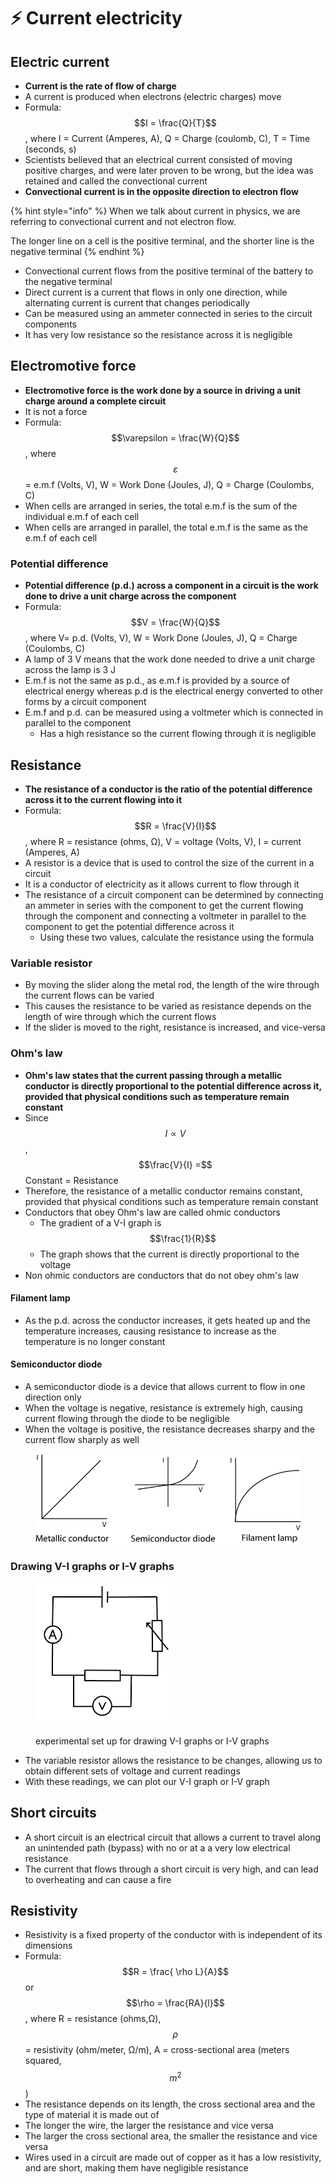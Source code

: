 # ⚡ Current electricity

## Electric current

* **Current is the rate of flow of charge**
* A current is produced when electrons (electric charges) move
* Formula: $$I = \frac{Q}{T}$$, where I = Current (Amperes, A), Q = Charge (coulomb, C), T = Time (seconds, s)
* Scientists believed that an electrical current consisted of moving positive charges, and were later proven to be wrong, but the idea was retained and called the convectional current
* **Convectional current is in the opposite direction to electron flow**

{% hint style="info" %}
When we talk about current in physics, we are referring to convectional current and not electron flow.

The longer line on a cell is the positive terminal, and the shorter line is the negative terminal
{% endhint %}

* Convectional current flows from the positive terminal of the battery to the negative terminal
* Direct current is a current that flows in only one direction, while alternating current is current that changes periodically
* Can be measured using an ammeter connected in series to the circuit components
* It has very low resistance so the resistance across it is negligible

## Electromotive force

* **Electromotive force is the work done by a source in driving a unit charge around a complete circuit**
* It is not a force
* Formula: $$\varepsilon = \frac{W}{Q}$$, where $$\varepsilon$$​= e.m.f (Volts, V), W = Work Done (Joules, J), Q = Charge (Coulombs, C)
* When cells are arranged in series, the total e.m.f is the sum of the individual e.m.f of each cell
* When cells are arranged in parallel, the total e.m.f is the same as the e.m.f of each cell

### Potential difference

* **Potential difference (p.d.) across a component in a circuit is the work done to drive a unit charge across the component**
* Formula: $$V = \frac{W}{Q}$$, where V= p.d. (Volts, V), W = Work Done (Joules, J), Q = Charge (Coulombs, C)​
* A lamp of 3 V means that the work done needed to drive a unit charge across the lamp is 3 J
* E.m.f is not the same as p.d., as e.m.f is provided by a source of electrical energy whereas p.d is the electrical energy converted to other forms by a circuit component
* E.m.f and p.d. can be measured using a voltmeter which is connected in parallel to the component
  * Has a high resistance so the current flowing through it is negligible

## Resistance

* **The resistance of a conductor is the ratio of the potential difference across it to the current flowing into it**
* Formula: $$R = \frac{V}{I}$$, where R = resistance (ohms, Ω), V = voltage (Volts, V), I = current (Amperes, A)
* A resistor is a device that is used to control the size of the current in a circuit
* It is a conductor of electricity as it allows current to flow through it
* The resistance of a circuit component can be determined by connecting an ammeter in series with the component to get the current flowing through the component and connecting a voltmeter in parallel to the component to get the potential difference across it
  * Using these two values, calculate the resistance using the formula

### Variable resistor

* By moving the slider along the metal rod, the length of the wire through the current flows can be varied
* This causes the resistance to be varied as resistance depends on the length of wire through which the current flows
* If the slider is moved to the right, resistance is increased, and vice-versa

### Ohm's law

* **Ohm's law states that the current passing through a metallic conductor is directly proportional to the potential difference across it, provided that physical conditions such as temperature remain constant**
* Since $$I \propto V$$, $$\frac{V}{I} =$$Constant = Resistance
* Therefore, the resistance of a metallic conductor remains constant, provided that physical conditions such as temperature remain constant
* Conductors that obey Ohm's law are called ohmic conductors
  * The gradient of a V-I graph is $$\frac{1}{R}$$
  * The graph shows that the current is directly proportional to the voltage
* Non ohmic conductors are conductors that do not obey ohm's law

#### Filament lamp

* As the p.d. across the conductor increases, it gets heated up and the temperature increases, causing resistance to increase as the temperature is no longer constant

#### Semiconductor diode&#x20;

* A semiconductor diode is a device that allows current to flow in one direction only
* When the voltage is negative, resistance is extremely high, causing current flowing through the diode to be negligible
* When the voltage is positive, the resistance decreases sharpy and the current flow sharply as well

<figure><img src="../.gitbook/assets/image (44).png" alt=""><figcaption></figcaption></figure>

### Drawing V-I graphs or I-V graphs

<figure><img src="../.gitbook/assets/image (18).png" alt=""><figcaption><p>experimental set up for drawing V-I graphs or I-V graphs</p></figcaption></figure>

* The variable resistor allows the resistance to be changes, allowing us to obtain different sets of voltage and current readings
* With these readings, we can plot our V-I graph or I-V graph

## Short circuits

* A short circuit is an electrical circuit that allows a current to travel along an unintended path (bypass) with no or at a a very low electrical resistance
* The current that flows through a short circuit is very high, and can lead to overheating and can cause a fire

## Resistivity

* Resistivity is a fixed property of the conductor with is independent of its dimensions
* Formula: $$R = \frac{ \rho L}{A}$$or $$\rho = \frac{RA}{l}$$, where R = resistance (ohms,Ω), $$\rho$$ = resistivity (ohm/meter, Ω/m), A = cross-sectional area (meters squared, $$m^2$$)
* The resistance depends on its length, the cross sectional area and the type of material it is made out of
* The longer the wire, the larger the resistance and vice versa
* The larger the cross sectional area, the smaller the resistance and vice versa
* Wires used in a circuit are made out of copper as it has a low resistivity, and are short, making them have negligible resistance

